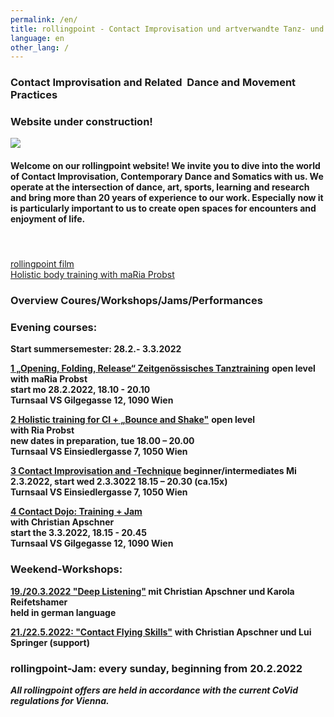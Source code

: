 ```yaml
---
permalink: /en/
title: rollingpoint - Contact Improvisation und artverwandte Tanz- und Bewegungsformen
language: en
other_lang: /
---
```

### Contact Improvisation and Related  Dance and Movement Practices

### **Website under construction!**

![](/assets/uploads/dsc_1901_klein.jpg)

#### Welcome on our rollingpoint website! We invite you to dive into the world of Contact Improvisation, Contemporary Dance and Somatics with us. We operate at the intersection of dance, art, sports, learning and research and bring more than 20 years of experience to our work. Especially now it is particularly important to us to create open spaces for encounters and enjoyment of life.

#### &nbsp;

<div class="imglink"><a target="_blank" href="https://www.youtube.com/embed/kp3DqzN1Ldo"><img src="/assets/uploads/video_vorschau_rollingpoint.png" alt="" /><div>rollingpoint film</div></a></div>

<div class="imglink"><a target="_blank" href="https://www.youtube.com/embed/6A5otnVZAg4"><img src="/assets/uploads/video_vorschau_maria.png" alt="" /><div>Holistic body training with maRia Probst</div></a></div>

### Overview Coures/Workshops/Jams/Performances

### Evening courses:

**Start summersemester: 28.2.- 3.3.2022**

**[1 „Opening, Folding, Release“ Zeitgenössisches Tanztraining](/kurse#moe)** **open level**\
**with maRia Probst**  \
**start mo 28.2.2022, 18.10 - 20.10**\
**Turnsaal VS Gilgegasse 12, 1090 Wien**

**[2 Holistic training for CI + „Bounce and Shake"](/kurse#die)**  **open level**\
**with Ria Probst**\
**new dates in preparation, tue 18.00 – 20.00**\
**Turnsaal VS Einsiedlergasse 7, 1050 Wien**

**[3 Contact Improvisation and -Technique](/kurse#mie) beginner/intermediates Mi 2.3.2022, start wed 2.3.3022 18.15 – 20.30 (ca.15x)\
Turnsaal VS Einsiedlergasse 7, 1050 Wien**

**[4 Contact Dojo: Training + Jam](/dojo)**\
**with Christian Apschner**\
**start the 3.3.2022, 18.15 - 20.45**\
**Turnsaal VS Gilgegasse 12, 1090 Wien**

### Weekend-Workshops:

**[19./20.3.2022 "Deep Listening"](/workshops#deeplistening) mit Christian Apschner und Karola Reifetshamer**\
**held in german language**

**[21./22.5.2022: "Contact Flying Skills"](/workshops#flying)** **with Christian Apschner und Lui Springer (support)**

### **rollingpoint-Jam: every sunday, beginning from 20.2.2022**

***All rollingpoint offers are held in accordance with the current CoVid regulations for Vienna.***

&nbsp;